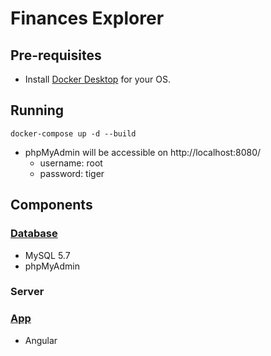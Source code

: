 # Finances Explorer

## Pre-requisites

* Install [Docker Desktop](https://www.docker.com/products/docker-desktop) for your OS.

## Running

```
docker-compose up -d --build
```

* phpMyAdmin will be accessible on http://localhost:8080/
    * username: root
    * password: tiger

## Components

### [Database](./database/README.md)

* MySQL 5.7
* phpMyAdmin

### Server


### [App](./app/README.md)

* Angular